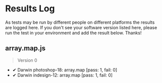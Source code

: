 # Results Log

As tests may be run by different people on different platforms the results are logged here. If you don't see your software version listed here, please run the test in your environment and add the result below. Thanks!

## array.map.js

> Version 0

- ✔ Darwin photoshop-18: array.map [pass: 1, fail: 0]
- ✔ Darwin indesign-12: array.map [pass: 1, fail: 0]
